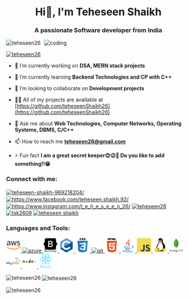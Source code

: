 <h1 align="center">Hi👋, I'm Teheseen Shaikh</h1>
<h3 align="center">A passionate Software developer from India</h3>
<img align = "right" alt = "coding" width = "400" src = "https://www.google.com/url?sa=i&url=https%3A%2F%2Fwallpaperswide.com%2Flaptop-wallpapers.html&psig=AOvVaw10b_MDl_bZ5cM3tcZTozwF&ust=1693149280640000&source=images&cd=vfe&opi=89978449&ved=0CBAQjRxqFwoTCNCq8N3O-oADFQAAAAAdAAAAABAF">
<p align="left"> <img src="https://komarev.com/ghpvc/?username=teheseen26&label=Profile%20views&color=0e75b6&style=flat" alt="teheseen26" /> </p>

<p align="left"> <a href="https://github.com/ryo-ma/github-profile-trophy"><img src="https://github-profile-trophy.vercel.app/?username=teheseen26" alt="teheseen26" /></a> </p>

- 🔭 I’m currently working on **DSA, MERN stack projects**

- 🌱 I’m currently learning **Backend Technologies and CP with C++**

- 👯 I’m looking to collaborate on **Development projects**

- 👨‍💻 All of my projects are available at [https://github.com/teheseenShaikh26](https://github.com/teheseenShaikh26)

- 💬 Ask me about **Web Technologies, Computer Networks, Operating Systems, DBMS, C/C++**

- 📫 How to reach me **teheseen26@gmail.com**

- ⚡ Fun fact **I am a great secret keeper😊😉🤫 Do you like to add something!!😁**

<h3 align="left">Connect with me:</h3>
<p align="left">
<a href="https://linkedin.com/in/teheseen-shaikh-969218204/" target="blank"><img align="center" src="https://raw.githubusercontent.com/rahuldkjain/github-profile-readme-generator/master/src/images/icons/Social/linked-in-alt.svg" alt="teheseen-shaikh-969218204/" height="30" width="40" /></a>
<a href="https://fb.com/https://www.facebook.com/teheseen.shaikh.92/" target="blank"><img align="center" src="https://raw.githubusercontent.com/rahuldkjain/github-profile-readme-generator/master/src/images/icons/Social/facebook.svg" alt="https://www.facebook.com/teheseen.shaikh.92/" height="30" width="40" /></a>
<a href="https://instagram.com/https://www.instagram.com/t_e_h_e_s_e_e_n_26/" target="blank"><img align="center" src="https://raw.githubusercontent.com/rahuldkjain/github-profile-readme-generator/master/src/images/icons/Social/instagram.svg" alt="https://www.instagram.com/t_e_h_e_s_e_e_n_26/" height="30" width="40" /></a>
<a href="https://www.hackerrank.com/teheseen26" target="blank"><img align="center" src="https://raw.githubusercontent.com/rahuldkjain/github-profile-readme-generator/master/src/images/icons/Social/hackerrank.svg" alt="teheseen26" height="30" width="40" /></a>
<a href="https://www.leetcode.com/tsk2609" target="blank"><img align="center" src="https://raw.githubusercontent.com/rahuldkjain/github-profile-readme-generator/master/src/images/icons/Social/leet-code.svg" alt="tsk2609" height="30" width="40" /></a>
<a href="https://auth.geeksforgeeks.org/user/teheseen shaikh" target="blank"><img align="center" src="https://raw.githubusercontent.com/rahuldkjain/github-profile-readme-generator/master/src/images/icons/Social/geeks-for-geeks.svg" alt="teheseen shaikh" height="30" width="40" /></a>
</p>

<h3 align="left">Languages and Tools:</h3>
<p align="left"> <a href="https://aws.amazon.com" target="_blank" rel="noreferrer"> <img src="https://raw.githubusercontent.com/devicons/devicon/master/icons/amazonwebservices/amazonwebservices-original-wordmark.svg" alt="aws" width="40" height="40"/> </a> <a href="https://azure.microsoft.com/en-in/" target="_blank" rel="noreferrer"> <img src="https://www.vectorlogo.zone/logos/microsoft_azure/microsoft_azure-icon.svg" alt="azure" width="40" height="40"/> </a> <a href="https://getbootstrap.com" target="_blank" rel="noreferrer"> <img src="https://raw.githubusercontent.com/devicons/devicon/master/icons/bootstrap/bootstrap-plain-wordmark.svg" alt="bootstrap" width="40" height="40"/> </a> <a href="https://www.cprogramming.com/" target="_blank" rel="noreferrer"> <img src="https://raw.githubusercontent.com/devicons/devicon/master/icons/c/c-original.svg" alt="c" width="40" height="40"/> </a> <a href="https://www.w3schools.com/css/" target="_blank" rel="noreferrer"> <img src="https://raw.githubusercontent.com/devicons/devicon/master/icons/css3/css3-original-wordmark.svg" alt="css3" width="40" height="40"/> </a> <a href="https://git-scm.com/" target="_blank" rel="noreferrer"> <img src="https://www.vectorlogo.zone/logos/git-scm/git-scm-icon.svg" alt="git" width="40" height="40"/> </a> <a href="https://www.w3.org/html/" target="_blank" rel="noreferrer"> <img src="https://raw.githubusercontent.com/devicons/devicon/master/icons/html5/html5-original-wordmark.svg" alt="html5" width="40" height="40"/> </a> <a href="https://www.java.com" target="_blank" rel="noreferrer"> <img src="https://raw.githubusercontent.com/devicons/devicon/master/icons/java/java-original.svg" alt="java" width="40" height="40"/> </a> <a href="https://developer.mozilla.org/en-US/docs/Web/JavaScript" target="_blank" rel="noreferrer"> <img src="https://raw.githubusercontent.com/devicons/devicon/master/icons/javascript/javascript-original.svg" alt="javascript" width="40" height="40"/> </a> <a href="https://www.linux.org/" target="_blank" rel="noreferrer"> <img src="https://raw.githubusercontent.com/devicons/devicon/master/icons/linux/linux-original.svg" alt="linux" width="40" height="40"/> </a> <a href="https://www.mongodb.com/" target="_blank" rel="noreferrer"> <img src="https://raw.githubusercontent.com/devicons/devicon/master/icons/mongodb/mongodb-original-wordmark.svg" alt="mongodb" width="40" height="40"/> </a> <a href="https://www.mysql.com/" target="_blank" rel="noreferrer"> <img src="https://raw.githubusercontent.com/devicons/devicon/master/icons/mysql/mysql-original-wordmark.svg" alt="mysql" width="40" height="40"/> </a> <a href="https://nodejs.org" target="_blank" rel="noreferrer"> <img src="https://raw.githubusercontent.com/devicons/devicon/master/icons/nodejs/nodejs-original-wordmark.svg" alt="nodejs" width="40" height="40"/> </a> <a href="https://reactjs.org/" target="_blank" rel="noreferrer"> <img src="https://raw.githubusercontent.com/devicons/devicon/master/icons/react/react-original-wordmark.svg" alt="react" width="40" height="40"/> </a> </p>

<p><img align="left" src="https://github-readme-stats.vercel.app/api/top-langs?username=teheseen26&show_icons=true&locale=en&layout=compact" alt="teheseen26" /></p>

<p>&nbsp;<img align="center" src="https://github-readme-stats.vercel.app/api?username=teheseen26&show_icons=true&locale=en" alt="teheseen26" /></p>

<p><img align="center" src="https://github-readme-streak-stats.herokuapp.com/?user=teheseen26&" alt="teheseen26" /></p>
